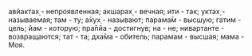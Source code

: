 авйактах̣ - непроявленная; акшарах̣ - вечная; ити - так; уктах̣ - называемая; там - ту; а̄хух̣ - называют; парама̄м - высшую; гатим - цель; йам - которую; пра̄пйа - достигнув; на - не; нивартанте - возвращаются; тат - та; дха̄ма - обитель; парамам - высшая; мама - Моя.